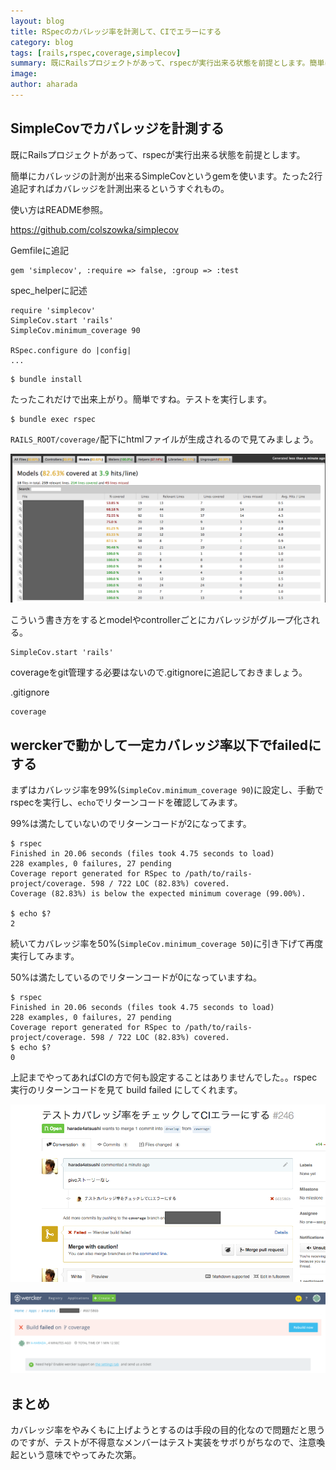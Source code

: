 ```yaml
---
layout: blog
title: RSpecのカバレッジ率を計測して、CIでエラーにする
category: blog
tags: [rails,rspec,coverage,simplecov]  
summary: 既にRailsプロジェクトがあって、rspecが実行出来る状態を前提とします。簡単にカバレッジの計測が出来るSimpleCovというgemを使います。
image:
author: aharada
---
```



## SimpleCovでカバレッジを計測する

既にRailsプロジェクトがあって、rspecが実行出来る状態を前提とします。

簡単にカバレッジの計測が出来るSimpleCovというgemを使います。たった2行追記すればカバレッジを計測出来るというすぐれもの。

使い方はREADME参照。

https://github.com/colszowka/simplecov

Gemfileに追記

```
gem 'simplecov', :require => false, :group => :test
```

spec_helperに記述

```
require 'simplecov'
SimpleCov.start 'rails'
SimpleCov.minimum_coverage 90

RSpec.configure do |config|
...
```

```
$ bundle install
```

たったこれだけで出来上がり。簡単ですね。テストを実行します。


```
$ bundle exec rspec
```

`RAILS_ROOT/coverage/`配下にhtmlファイルが生成されるので見てみましょう。

![](../images/blog/2015-06-28-coverage-wercker/models-coverage.png)


こういう書き方をするとmodelやcontrollerごとにカバレッジがグループ化される。

```
SimpleCov.start 'rails'
```

coverageをgit管理する必要はないので.gitignoreに追記しておきましょう。

.gitignore


```
coverage
```


## werckerで動かして一定カバレッジ率以下でfailedにする

まずはカバレッジ率を99%(`SimpleCov.minimum_coverage 90`)に設定し、手動でrspecを実行し、`echo`でリターンコードを確認してみます。

99%は満たしていないのでリターンコードが2になってます。

```
$ rspec
Finished in 20.06 seconds (files took 4.75 seconds to load)
228 examples, 0 failures, 27 pending
Coverage report generated for RSpec to /path/to/rails-project/coverage. 598 / 722 LOC (82.83%) covered.
Coverage (82.83%) is below the expected minimum coverage (99.00%).

$ echo $?
2
```

続いてカバレッジ率を50%(`SimpleCov.minimum_coverage 50`)に引き下げて再度実行してみます。

50%は満たしているのでリターンコードが0になっていますね。

```
$ rspec
Finished in 20.06 seconds (files took 4.75 seconds to load)
228 examples, 0 failures, 27 pending
Coverage report generated for RSpec to /path/to/rails-project/coverage. 598 / 722 LOC (82.83%) covered.
$ echo $?
0
```

上記までやってあればCIの方で何も設定することはありませんでした。。rspec実行のリターンコードを見て build failed にしてくれます。

![](../images/blog/2015-06-28-coverage-wercker/github-coverage.png)

![](../images/blog/2015-06-28-coverage-wercker/wercker-coverage.png)


## まとめ

カバレッジ率をやみくもに上げようとするのは手段の目的化なので問題だと思うのですが、テストが不得意なメンバーはテスト実装をサボりがちなので、注意喚起という意味でやってみた次第。
